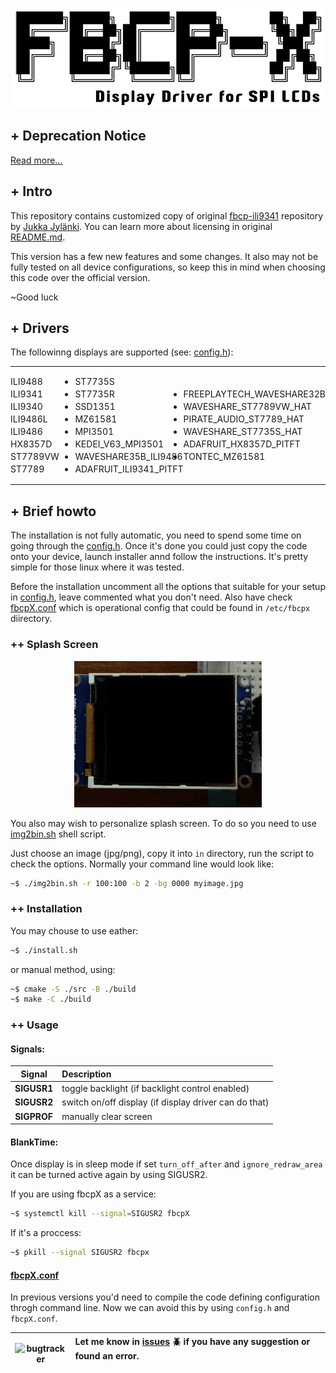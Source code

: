 <p align="center">
<img src="./doc/img/logo.png" alt="fbcp-X" >
</p>

## **+ Deprecation Notice**
[Read more...](https://github.com/juj/fbcp-ili9341)

## **+ Intro**

This repository contains customized copy of original [fbcp-ili9341](https://github.com/juj/fbcp-ili9341) repository by [Jukka Jylänki](https://github.com/juj). You can learn more about licensing in original [README.md](doc/README.md).

This version has a few new features and some changes. It also may not be fully tested on all device configurations, so keep this in mind when choosing this code over the official version.

~Good luck

## **+ Drivers**

The followinng displays are supported (see: [config.h](src/config.h)):

<table width="100%" cellpadding="0px" cellspacing="0px" style="width:100%;border:none;text-align:left;margin:0px;padding:0px;">
    <tbody><tr><td width="33.3%" style="padding:0px;">
        <ul style="padding:0px;line-height:20px">
        <li>ILI9488</li>
        <li>ILI9341</li>
        <li>ILI9340</li>
        <li>ILI9486L</li>
        <li>ILI9486</li>
        <li>HX8357D</li>
        <li>ST7789VW</li>
        <li>ST7789</li>
        </ul>
    </td><td width="33.3%" style="padding:0px;">
        <ul style="padding:0px;line-height:20px">
        <li>ST7735S</li>
        <li>ST7735R</li>
        <li>SSD1351</li>
        <li>MZ61581</li>
        <li>MPI3501</li>
        <li>KEDEI_V63_MPI3501</li>
        <li>WAVESHARE35B_ILI9486</li>
        <li>ADAFRUIT_ILI9341_PITFT</li>
        </ul>
    </td><td width="33.3%" style="padding:0px;">
        <ul style="padding:0px;line-height:20px">
        <li>FREEPLAYTECH_WAVESHARE32B</li>
        <li>WAVESHARE_ST7789VW_HAT</li>
        <li>PIRATE_AUDIO_ST7789_HAT</li>
        <li>WAVESHARE_ST7735S_HAT</li>
        <li>ADAFRUIT_HX8357D_PITFT</li>
        <li>TONTEC_MZ61581</li>
        </ul>
    </td></tr></tbody>
</table>

##  **+ Brief howto**

The installation is not fully automatic, you need to spend some time on going through the [config.h](src/config.h). Once it's done you could just copy the code onto your device, launch installer annd follow the instructions. It's pretty simple for those linux where it was tested.

Before the installation uncomment all the options that suitable for your setup in [config.h](src/config.h), leave commented what you don't need. Also have check [fbcpX.conf](build/fbcpX.conf) which is operational config that could be found in <code>/etc/fbcpx</code> diirectory.

### **++ Splash Screen**
<p align="center">
<img alt="splash screen" src="./doc/img/sscreen.gif">
</p>

You also may wish to personalize splash screen. To do so you need to use [img2bin.sh](https://github.com/way5/image-converter-for-embedded#img2binsh) shell script. 

Just choose an image (jpg/png), copy it into <code>in</code> directory, run the script to check the options. Normally your command line would look like:

```bash
~$ ./img2bin.sh -r 100:100 -b 2 -bg 0000 myimage.jpg
```

### **++ Installation**

You may chouse to use eather:

```bash
~$ ./install.sh 
```

or manual method, using:

```bash
~$ cmake -S ./src -B ./build
~$ make -C ./build
```

### **++ Usage**

#### Signals:

| **Signal** | Description |
|:---:|:---|
| **SIGUSR1** | toggle backlight (if backlight control enabled) |
| **SIGUSR2** | switch on/off display (if display driver can do that) |
| **SIGPROF** | manually clear screen |

#### BlankTime:

Once display is in sleep mode if set <code>turn_off_after</code> and <code>ignore_redraw_area</code> it can be turned active again by using SIGUSR2.

If you are using fbcpX as a service:

```bash
~$ systemctl kill --signal=SIGUSR2 fbcpX
```

If it's a proccess:

```bash
~$ pkill --signal SIGUSR2 fbcpx
```

#### [fbcpX.conf](./build/fbcpX.conf)

In previous versions you'd need to compile the code defining configuration throgh command line. Now we can avoid this by using <code>config.h</code> and <code>fbcpX.conf</code>. 



| <div style="text-align:center;"><img width="50px" height="40px" src="https://friconix.com/png/fi-cnsuxs-question-mark.png" alt="bugtracker"></div> | **Let me know in [issues](https://github.com/way5/fbcp-X/issues) :beetle: if you have any suggestion or found an error.** &nbsp; &nbsp; &nbsp; &nbsp; &nbsp; &nbsp; &nbsp; &nbsp; &nbsp; &nbsp; &nbsp; &nbsp; &nbsp; &nbsp; &nbsp; &nbsp; &nbsp; &nbsp; &nbsp; &nbsp; &nbsp; &nbsp; &nbsp; &nbsp; &nbsp; &nbsp; &nbsp; &nbsp; &nbsp; &nbsp; &nbsp; &nbsp; &nbsp; &nbsp; &nbsp; &nbsp; &nbsp; &nbsp; &nbsp; |
|:---:|:---|


[logo]: ./doc/img/logo.jpg